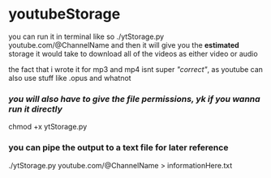 # youtubeStorage

you can run it in terminal like so
./ytStorage.py youtube.com/@ChannelName
and then it will give you the **estimated** storage it would take to download all of the videos as either video or audio

the fact that i wrote it for mp3 and mp4 isnt super *"correct"*, as youtube can also use stuff like .opus and whatnot

### *you will also have to give the file permissions, yk if you wanna run it directly*
chmod +x ytStorage.py

### you can pipe the output to a text file for later reference
./ytStorage.py youtube.com/@ChannelName > informationHere.txt
